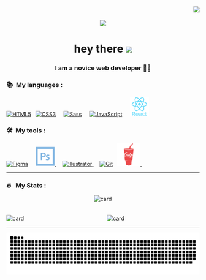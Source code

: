 
<div align="right">
<a href = "https://www.codewars.com/users/Abduazimkhoja"><img src="https://www.codewars.com/users/Abduazimkhoja/badges/large" width = "400"/></a>
</div>
&nbsp;

<div align="center">
   <img src="https://media.giphy.com/media/M9gbBd9nbDrOTu1Mqx/giphy.gif" width="100px"/>
</div>
<h1 align="center" >
   hey there
   <img src="https://media.giphy.com/media/hvRJCLFzcasrR4ia7z/giphy.gif" width="30px"/>
</h1>

<h3 align="center">I am a novice web developer 👨‍💻</h3>

### 📚 &nbsp;My languages :

<div align="left">  
<a href="https://en.wikipedia.org/wiki/HTML5" target="_blank"><img src="https://profilinator.rishav.dev/skills-assets/html5-original-wordmark.svg" alt="HTML5" height="50" /></a> &nbsp; 
<a href="https://www.w3schools.com/css/" target="_blank"><img src="https://profilinator.rishav.dev/skills-assets/css3-original-wordmark.svg" alt="CSS3" height="50" /></a> &nbsp; &nbsp;   
<a href="https://sass-lang.com/" target="_blank"><img src="https://profilinator.rishav.dev/skills-assets/sass-original.svg" alt="Sass" height="50" /></a> &nbsp; &nbsp;   
<a href="https://www.javascript.com/" target="_blank"><img src="https://profilinator.rishav.dev/skills-assets/javascript-original.svg" alt="JavaScript" height="50" /></a> &nbsp; &nbsp;
<a href="https://www.React.dev/" target="_blank"><img src="https://github.com/devicons/devicon/blob/master/icons/react/react-original-wordmark.svg" alt="React" height="50" /></a> &nbsp; &nbsp;

### 🛠 &nbsp;My tools :

<a href="https://www.figma.com/" target="_blank"><img src="https://profilinator.rishav.dev/skills-assets/figma-icon.svg" alt="Figma" height="50" /></a> &nbsp; &nbsp;
<a href="https://www.photoshop.com/en" target="_blank" rel="noreferrer"> <img src ="https://raw.githubusercontent.com/devicons/devicon/master/icons/photoshop/photoshop-line.svg" alt="photoshop" height="50"/> </a> &nbsp; &nbsp;
<a href= "https://www.adobe.com.com/in/products/illustrator.html" target="_blank" rel="noreferrer"> <img src="https://www.vectorlogo.zone/logos/adobe_illustrator/adobe_illustrator-icon.svg" alt="illustrator " height="50"/> </a> &nbsp; &nbsp;
<a href="https://github.com/" target="_blank"><img src="https://profilinator.rishav.dev/skills-assets/git-scm-icon.svg" alt="Git" height="50" /></a> &nbsp;
<a href="https://gulpjs.com" target="_blank" rel="noreferrer"> <img src="https://raw.githubusercontent.com/devicons/devicon/master/icons/gulp/gulp-plain.svg" alt="gulp" height="60"/> </a> &nbsp;

</div>

---

### 🔥 &nbsp; My Stats :

<div align = "center">
   <img  alt="card" src="https://github-profile-summary-cards.vercel.app/api/cards/profile-details?username=Abduazimkhoja&theme=gotham" width = "80%"/>
</div>

<br>
<br>

<div class = "stats">
   <img alt="card" src="http://github-readme-streak-stats.herokuapp.com?user=abduazimkhoja&theme=gotham&hide_border=%D0%9B%D0%9E%D0%96%D0%AC" width = "48%"/> <img align = "right" alt="card" src="https://github-readme-stats.vercel.app/api?username=abduazimkhoja&show_icons=true&theme=gotham" width = "48%"/>
</div>

---

<div class = 'snake'>
   <img alt="card" src="https://raw.githubusercontent.com/Platane/snk/output/github-contribution-grid-snake.svg" width = "100%"/>
</div>